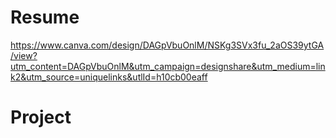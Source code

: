# Resume

<https://www.canva.com/design/DAGpVbuOnlM/NSKg3SVx3fu_2aOS39ytGA/view?utm_content=DAGpVbuOnlM&utm_campaign=designshare&utm_medium=link2&utm_source=uniquelinks&utlId=h10cb00eaff>


# Project
